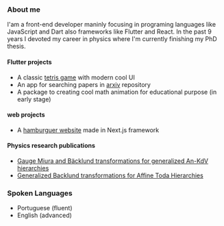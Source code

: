 ### About me 

<!--
**jogeanmcf/jogeanmcf** is a ✨ _special_ ✨ repository because its `README.md` (this file) appears on your GitHub profile.

Here are some ideas to get you started:

- 🔭 I’m currently working on ...
- 🌱 I’m currently learning ...
- 👯 I’m looking to collaborate on ...
- 🤔 I’m looking for help with ...
- 💬 Ask me about ...
- 📫 How to reach me: ...
- 😄 Pronouns: ...
- ⚡ Fun fact: ...
-->

I'am a front-end developer maninly focusing in programing languages like JavaScript and Dart also frameworks like Flutter and React. In the past 9 years I devoted my career in physics where I'm currently finishing my PhD thesis. 

#### Flutter projects
- A classic [tetris game](https://github.com/jogeanmcf/tetris_game) with modern cool UI 
- An app for searching papers in [arxiv](https://github.com/jogeanmcf/r_xiv) repository
- A package to creating cool math animation for educational purpose (in early stage)

#### web projects
- A [hamburguer website]() made in Next.js framework

#### Physics research publications
- [Gauge Miura and Bäcklund transformations for generalized An-KdV hierarchies](https://iopscience.iop.org/article/10.1088/1751-8121/ac2718)
- [Generalized Backlund transformations for Affine Toda Hierarchies](https://iopscience.iop.org/article/10.1088/1751-8121/abd8b2)


### Spoken Languages
- Portuguese (fluent)
- English (advanced)
